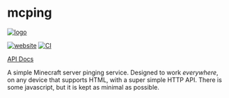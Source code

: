 # mcping

[![logo](https://mcping.me/icon.png)](https://mcping.me)

[![website](https://img.shields.io/website-up-down-green-red/https/mcping.me.svg)](https://mcping.me) [![CI](https://github.com/randomairborne/mcping/actions/workflows/build.yml/badge.svg)](https://github.com/randomairborne/mcping/actions/workflows/build.yml)

[API Docs](https://mcping.me/api/)

A simple Minecraft server pinging service. Designed to work _everywhere_, on any device that supports HTML, with a super
simple HTTP API. There is some javascript, but it is
kept as minimal as possible.
